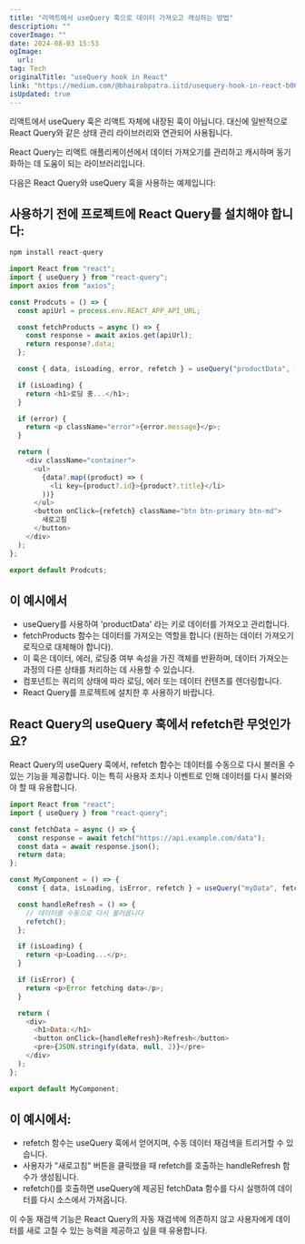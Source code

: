 ```yaml
---
title: "리액트에서 useQuery 훅으로 데이터 가져오고 캐싱하는 방법"
description: ""
coverImage: ""
date: 2024-08-03 15:53
ogImage:
  url:
tag: Tech
originalTitle: "useQuery hook in React"
link: "https://medium.com/@bhairabpatra.iitd/usequery-hook-in-react-b06ef604ea46"
isUpdated: true
---
```


리액트에서 useQuery 훅은 리액트 자체에 내장된 훅이 아닙니다. 대신에 일반적으로 React Query와 같은 상태 관리 라이브러리와 연관되어 사용됩니다.

React Query는 리액트 애플리케이션에서 데이터 가져오기를 관리하고 캐시하며 동기화하는 데 도움이 되는 라이브러리입니다.

다음은 React Query와 useQuery 훅을 사용하는 예제입니다:

## 사용하기 전에 프로젝트에 React Query를 설치해야 합니다:

<!-- seedividend - 사각형 -->

<ins class="adsbygoogle"
     style="display:block"
     data-ad-client="ca-pub-4877378276818686"
     data-ad-slot="1898504329"
     data-ad-format="auto"
     data-full-width-responsive="true"></ins>

<script>
     (adsbygoogle = window.adsbygoogle || []).push({});
</script>

```js
npm install react-query
```

```js
import React from "react";
import { useQuery } from "react-query";
import axios from "axios";

const Prodcuts = () => {
  const apiUrl = process.env.REACT_APP_API_URL;

  const fetchProducts = async () => {
    const response = await axios.get(apiUrl);
    return response?.data;
  };

  const { data, isLoading, error, refetch } = useQuery("productData", () => fetchProducts());

  if (isLoading) {
    return <h1>로딩 중...</h1>;
  }

  if (error) {
    return <p className="error">{error.message}</p>;
  }

  return (
    <div className="container">
      <ul>
        {data?.map((product) => (
          <li key={product?.id}>{product?.title}</li>
        ))}
      </ul>
      <button onClick={refetch} className="btn btn-primary btn-md">
        새로고침
      </button>
    </div>
  );
};

export default Prodcuts;
```

## 이 예시에서

- useQuery를 사용하여 'productData' 라는 키로 데이터를 가져오고 관리합니다.
- fetchProducts 함수는 데이터를 가져오는 역할을 합니다 (원하는 데이터 가져오기 로직으로 대체해야 합니다).
- 이 훅은 데이터, 에러, 로딩중 여부 속성을 가진 객체를 반환하며, 데이터 가져오는 과정의 다른 상태를 처리하는 데 사용할 수 있습니다.
- 컴포넌트는 쿼리의 상태에 따라 로딩, 에러 또는 데이터 컨텐츠를 렌더링합니다.
- React Query를 프로젝트에 설치한 후 사용하기 바랍니다.

<!-- seedividend - 사각형 -->

<ins class="adsbygoogle"
     style="display:block"
     data-ad-client="ca-pub-4877378276818686"
     data-ad-slot="1898504329"
     data-ad-format="auto"
     data-full-width-responsive="true"></ins>

<script>
     (adsbygoogle = window.adsbygoogle || []).push({});
</script>

## React Query의 useQuery 훅에서 refetch란 무엇인가요?

React Query의 useQuery 훅에서, refetch 함수는 데이터를 수동으로 다시 불러올 수 있는 기능을 제공합니다. 이는 특히 사용자 조치나 이벤트로 인해 데이터를 다시 불러와야 할 때 유용합니다.

```js
import React from "react";
import { useQuery } from "react-query";

const fetchData = async () => {
  const response = await fetch("https://api.example.com/data");
  const data = await response.json();
  return data;
};

const MyComponent = () => {
  const { data, isLoading, isError, refetch } = useQuery("myData", fetchData);

  const handleRefresh = () => {
    // 데이터를 수동으로 다시 불러옵니다
    refetch();
  };

  if (isLoading) {
    return <p>Loading...</p>;
  }

  if (isError) {
    return <p>Error fetching data</p>;
  }

  return (
    <div>
      <h1>Data:</h1>
      <button onClick={handleRefresh}>Refresh</button>
      <pre>{JSON.stringify(data, null, 2)}</pre>
    </div>
  );
};

export default MyComponent;
```

## 이 예시에서:

<!-- seedividend - 사각형 -->

<ins class="adsbygoogle"
     style="display:block"
     data-ad-client="ca-pub-4877378276818686"
     data-ad-slot="1898504329"
     data-ad-format="auto"
     data-full-width-responsive="true"></ins>

<script>
     (adsbygoogle = window.adsbygoogle || []).push({});
</script>

- refetch 함수는 useQuery 훅에서 얻어지며, 수동 데이터 재검색을 트리거할 수 있습니다.
- 사용자가 "새로고침" 버튼을 클릭했을 때 refetch를 호출하는 handleRefresh 함수가 생성됩니다.
- refetch()를 호출하면 useQuery에 제공된 fetchData 함수를 다시 실행하여 데이터를 다시 소스에서 가져옵니다.

이 수동 재검색 기능은 React Query의 자동 재검색에 의존하지 않고 사용자에게 데이터를 새로 고칠 수 있는 능력을 제공하고 싶을 때 유용합니다.
